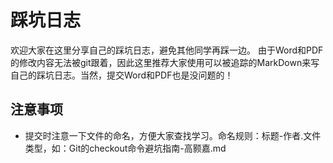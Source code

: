 # 踩坑日志
欢迎大家在这里分享自己的踩坑日志，避免其他同学再踩一边。 由于Word和PDF的修改内容无法被git跟着，因此这里推荐大家使用可以被追踪的MarkDown来写自己的踩坑日志。当然，提交Word和PDF也是没问题的！
## 注意事项
- 提交时注意一下文件的命名，方便大家查找学习。命名规则：标题-作者.文件类型，如：Git的checkout命令避坑指南-高颢嘉.md